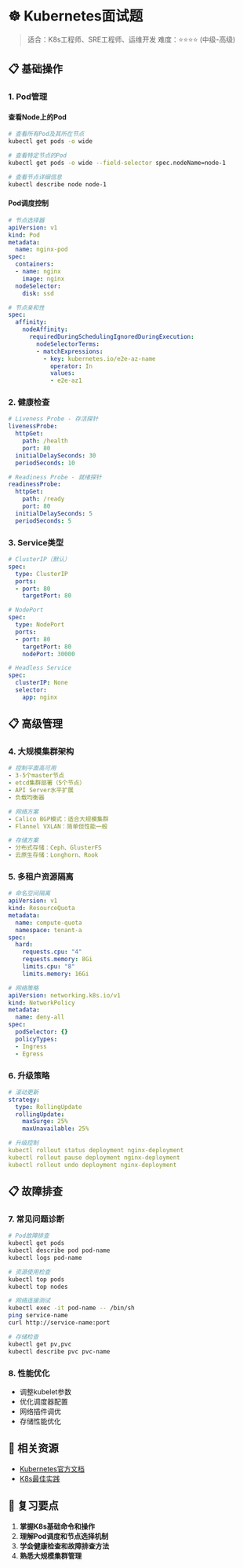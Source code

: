 # ☸️ Kubernetes面试题

> 适合：K8s工程师、SRE工程师、运维开发
> 难度：⭐⭐⭐⭐ (中级-高级)

## 📋 基础操作

### 1. Pod管理

#### 查看Node上的Pod
```bash
# 查看所有Pod及其所在节点
kubectl get pods -o wide

# 查看特定节点的Pod
kubectl get pods -o wide --field-selector spec.nodeName=node-1

# 查看节点详细信息
kubectl describe node node-1
```

#### Pod调度控制
```yaml
# 节点选择器
apiVersion: v1
kind: Pod
metadata:
  name: nginx-pod
spec:
  containers:
  - name: nginx
    image: nginx
  nodeSelector:
    disk: ssd

# 节点亲和性
spec:
  affinity:
    nodeAffinity:
      requiredDuringSchedulingIgnoredDuringExecution:
        nodeSelectorTerms:
        - matchExpressions:
          - key: kubernetes.io/e2e-az-name
            operator: In
            values:
            - e2e-az1
```

### 2. 健康检查

```yaml
# Liveness Probe - 存活探针
livenessProbe:
  httpGet:
    path: /health
    port: 80
  initialDelaySeconds: 30
  periodSeconds: 10

# Readiness Probe - 就绪探针  
readinessProbe:
  httpGet:
    path: /ready
    port: 80
  initialDelaySeconds: 5
  periodSeconds: 5
```

### 3. Service类型

```yaml
# ClusterIP（默认）
spec:
  type: ClusterIP
  ports:
  - port: 80
    targetPort: 80

# NodePort
spec:
  type: NodePort
  ports:
  - port: 80
    targetPort: 80
    nodePort: 30000

# Headless Service
spec:
  clusterIP: None
  selector:
    app: nginx
```

## 📋 高级管理

### 4. 大规模集群架构

```yaml
# 控制平面高可用
- 3-5个master节点
- etcd集群部署（5个节点）
- API Server水平扩展
- 负载均衡器

# 网络方案
- Calico BGP模式：适合大规模集群
- Flannel VXLAN：简单但性能一般

# 存储方案
- 分布式存储：Ceph、GlusterFS
- 云原生存储：Longhorn、Rook
```

### 5. 多租户资源隔离

```yaml
# 命名空间隔离
apiVersion: v1
kind: ResourceQuota
metadata:
  name: compute-quota
  namespace: tenant-a
spec:
  hard:
    requests.cpu: "4"
    requests.memory: 8Gi
    limits.cpu: "8"
    limits.memory: 16Gi

# 网络策略
apiVersion: networking.k8s.io/v1
kind: NetworkPolicy
metadata:
  name: deny-all
spec:
  podSelector: {}
  policyTypes:
  - Ingress
  - Egress
```

### 6. 升级策略

```yaml
# 滚动更新
strategy:
  type: RollingUpdate
  rollingUpdate:
    maxSurge: 25%
    maxUnavailable: 25%

# 升级控制
kubectl rollout status deployment nginx-deployment
kubectl rollout pause deployment nginx-deployment
kubectl rollout undo deployment nginx-deployment
```

## 📋 故障排查

### 7. 常见问题诊断

```bash
# Pod故障排查
kubectl get pods
kubectl describe pod pod-name
kubectl logs pod-name

# 资源使用检查
kubectl top pods
kubectl top nodes

# 网络连接测试
kubectl exec -it pod-name -- /bin/sh
ping service-name
curl http://service-name:port

# 存储检查
kubectl get pv,pvc
kubectl describe pvc pvc-name
```

### 8. 性能优化

- 调整kubelet参数
- 优化调度器配置
- 网络插件调优
- 存储性能优化

## 🔗 相关资源

- [Kubernetes官方文档](https://kubernetes.io/docs/)
- [K8s最佳实践](https://kubernetes.io/docs/setup/best-practices/)

## 📝 复习要点

1. **掌握K8s基础命令和操作**
2. **理解Pod调度和节点选择机制**
3. **学会健康检查和故障排查方法**
4. **熟悉大规模集群管理**
